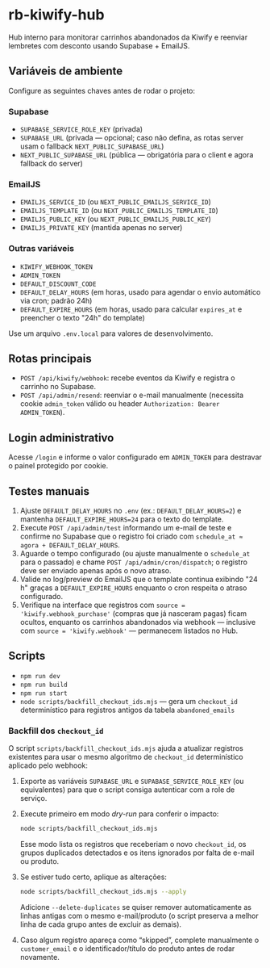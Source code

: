 # rb-kiwify-hub

Hub interno para monitorar carrinhos abandonados da Kiwify e reenviar lembretes com desconto usando Supabase + EmailJS.

## Variáveis de ambiente
Configure as seguintes chaves antes de rodar o projeto:

### Supabase
- `SUPABASE_SERVICE_ROLE_KEY` (privada)
- `SUPABASE_URL` (privada — opcional; caso não defina, as rotas server usam o fallback `NEXT_PUBLIC_SUPABASE_URL`)
- `NEXT_PUBLIC_SUPABASE_URL` (pública — obrigatória para o client e agora fallback do server)

### EmailJS
- `EMAILJS_SERVICE_ID` (ou `NEXT_PUBLIC_EMAILJS_SERVICE_ID`)
- `EMAILJS_TEMPLATE_ID` (ou `NEXT_PUBLIC_EMAILJS_TEMPLATE_ID`)
- `EMAILJS_PUBLIC_KEY` (ou `NEXT_PUBLIC_EMAILJS_PUBLIC_KEY`)
- `EMAILJS_PRIVATE_KEY` (mantida apenas no server)

### Outras variáveis
- `KIWIFY_WEBHOOK_TOKEN`
- `ADMIN_TOKEN`
- `DEFAULT_DISCOUNT_CODE`
- `DEFAULT_DELAY_HOURS` (em horas, usado para agendar o envio automático via cron; padrão 24h)
- `DEFAULT_EXPIRE_HOURS` (em horas, usado para calcular `expires_at` e preencher o texto "24h" do template)

Use um arquivo `.env.local` para valores de desenvolvimento.

## Rotas principais
- `POST /api/kiwify/webhook`: recebe eventos da Kiwify e registra o carrinho no Supabase.
- `POST /api/admin/resend`: reenviar o e-mail manualmente (necessita cookie `admin_token` válido ou header `Authorization: Bearer ADMIN_TOKEN`).

## Login administrativo
Acesse `/login` e informe o valor configurado em `ADMIN_TOKEN` para destravar o painel protegido por cookie.

## Testes manuais
1. Ajuste `DEFAULT_DELAY_HOURS` no `.env` (ex.: `DEFAULT_DELAY_HOURS=2`) e mantenha `DEFAULT_EXPIRE_HOURS=24` para o texto do template.
2. Execute `POST /api/admin/test` informando um e-mail de teste e confirme no Supabase que o registro foi criado com `schedule_at ≈ agora + DEFAULT_DELAY_HOURS`.
3. Aguarde o tempo configurado (ou ajuste manualmente o `schedule_at` para o passado) e chame `POST /api/admin/cron/dispatch`; o registro deve ser enviado apenas após o novo atraso.
4. Valide no log/preview do EmailJS que o template continua exibindo "24 h" graças a `DEFAULT_EXPIRE_HOURS` enquanto o cron respeita o atraso configurado.
5. Verifique na interface que registros com `source = 'kiwify.webhook_purchase'` (compras que já nasceram pagas) ficam ocultos, enquanto os carrinhos abandonados via webhook — inclusive com `source = 'kiwify.webhook'` — permanecem listados no Hub.

## Scripts
- `npm run dev`
- `npm run build`
- `npm run start`
- `node scripts/backfill_checkout_ids.mjs` — gera um `checkout_id` determinístico para registros antigos da tabela `abandoned_emails`

### Backfill dos `checkout_id`

O script `scripts/backfill_checkout_ids.mjs` ajuda a atualizar registros existentes para usar o mesmo algoritmo de `checkout_id` determinístico aplicado pelo webhook:

1. Exporte as variáveis `SUPABASE_URL` e `SUPABASE_SERVICE_ROLE_KEY` (ou equivalentes) para que o script consiga autenticar com a role de serviço.
2. Execute primeiro em modo _dry-run_ para conferir o impacto:

   ```bash
   node scripts/backfill_checkout_ids.mjs
   ```

   Esse modo lista os registros que receberiam o novo `checkout_id`, os grupos duplicados detectados e os itens ignorados por falta de e-mail ou produto.

3. Se estiver tudo certo, aplique as alterações:

   ```bash
   node scripts/backfill_checkout_ids.mjs --apply
   ```

   Adicione `--delete-duplicates` se quiser remover automaticamente as linhas antigas com o mesmo e-mail/produto (o script preserva a melhor linha de cada grupo antes de excluir as demais).

4. Caso algum registro apareça como “skipped”, complete manualmente o `customer_email` e o identificador/título do produto antes de rodar novamente.

